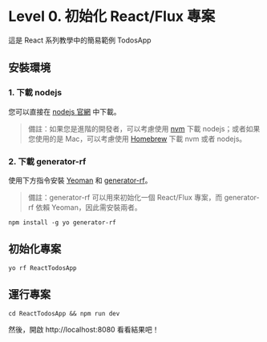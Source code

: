 # Level 0. 初始化 React/Flux 專案
這是 React 系列教學中的簡易範例 TodosApp


## 安裝環境
### 1. 下載 nodejs
您可以直接在 [nodejs 官網](https://nodejs.org) 中下載。

> 備註：如果您是進階的開發者，可以考慮使用 [nvm](https://github.com/creationix/nvm) 下載 nodejs；或者如果您使用的是 Mac，可以考慮使用 [Homebrew](http://brew.sh/) 下載 nvm 或者 nodejs。

### 2. 下載 generator-rf
使用下方指令安裝 [Yeoman](http://yeoman.io/) 和 [generator-rf](https://github.com/taiansu/generator-rf)。

> 備註：generator-rf 可以用來初始化一個 React/Flux 專案，而 generator-rf 依賴 Yeoman，因此需安裝兩者。

```
npm install -g yo generator-rf
```


## 初始化專案
```
yo rf ReactTodosApp
```


## 運行專案
```
cd ReactTodosApp && npm run dev
```
然後，開啟 http://localhost:8080 看看結果吧！
